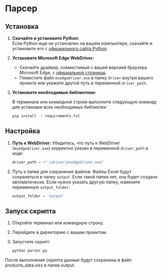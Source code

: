 # Парсeр

## Установка

1. **Скачайте и установите Python:**  
   Если Python еще не установлен на вашем компьютере, скачайте и установите его
   с [официального сайта Python](https://www.python.org/).


2. **Установите Microsoft Edge WebDriver:**
    - Скачайте драйвер, совместимый с вашей версией браузера Microsoft Edge,
      с [официальной страницы](https://developer.microsoft.com/en-us/microsoft-edge/tools/webdriver/).
    - Поместите файл `msedgedriver.exe` в папку `driver` внутри вашего проекта или укажите другой путь в переменной
      `driver_path`.


3. **Установите необходимые библиотеки:**

   В терминале или командной строке выполните следующую команду для установки всех необходимых библиотек:

   ```bash
   pip install -r requirements.txt

## Настройка

1. **Путь к WebDriver:**
   Убедитесь, что путь к WebDriver (`msedgedriver.exe`) корректно указан в переменной `driver_path` в коде:

   ```python
   driver_path = r".\driver\msedgedriver.exe"

2. Путь к папке для сохранения файлов:
   Файлы Excel будут сохраняться в папку `output`. Если такой папки нет, она будет создана автоматически. Если нужно
   указать другую папку, измените переменную `output_folder`:

   ```python
   output_folder = 'output'

## Запуск скрипта

1. Откройте терминал или командную строку.
2. Перейдите в директорию с вашим проектом.
3. Запустите скрипт:

   ```bash
   python parser.py
   
После выполнения скрипта данные будут сохранены в файл products_data.xlsx в папке output.